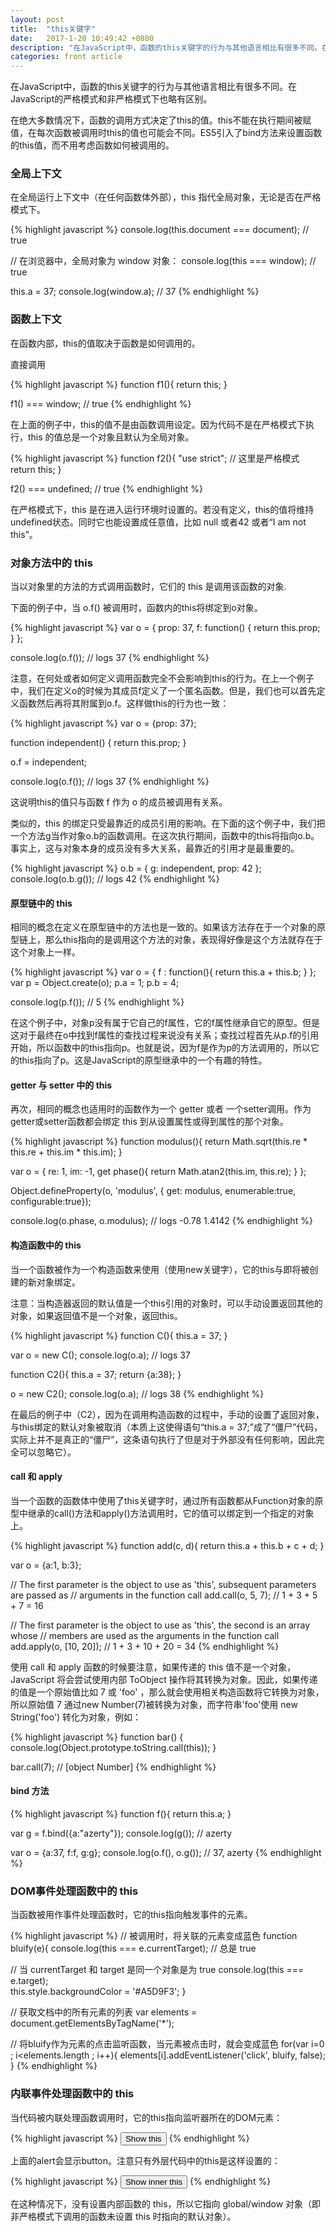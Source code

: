 ```yaml
---
layout: post
title:  "this关键字"
date:   2017-1-20 10:49:42 +0800
description: "在JavaScript中，函数的this关键字的行为与其他语言相比有很多不同。在JavaScript的严格模式和非严格模式下也略有区别"
categories: front article
---
```


在JavaScript中，函数的this关键字的行为与其他语言相比有很多不同。在JavaScript的严格模式和非严格模式下也略有区别。

在绝大多数情况下，函数的调用方式决定了this的值。this不能在执行期间被赋值，在每次函数被调用时this的值也可能会不同。ES5引入了bind方法来设置函数的this值，而不用考虑函数如何被调用的。

### 全局上下文

在全局运行上下文中（在任何函数体外部），this 指代全局对象，无论是否在严格模式下。

{% highlight javascript %}
console.log(this.document === document); // true

// 在浏览器中，全局对象为 window 对象：
console.log(this === window); // true

this.a = 37;
console.log(window.a); // 37
{% endhighlight %}

### 函数上下文

在函数内部，this的值取决于函数是如何调用的。

直接调用

{% highlight javascript %}
function f1(){
  return this;
}

f1() === window; // true
{% endhighlight %}

在上面的例子中，this的值不是由函数调用设定。因为代码不是在严格模式下执行，this 的值总是一个对象且默认为全局对象。

{% highlight javascript %}
function f2(){
  "use strict"; // 这里是严格模式
  return this;
}

f2() === undefined; // true
{% endhighlight %}

在严格模式下，this 是在进入运行环境时设置的。若没有定义，this的值将维持undefined状态。同时它也能设置成任意值，比如 null 或者42 或者“I am not this”。

### 对象方法中的 this

当以对象里的方法的方式调用函数时，它们的 this 是调用该函数的对象.

下面的例子中，当 o.f() 被调用时，函数内的this将绑定到o对象。

{% highlight javascript %}
var o = {
  prop: 37,
  f: function() {
    return this.prop;
  }
};

console.log(o.f()); // logs 37
{% endhighlight %}

注意，在何处或者如何定义调用函数完全不会影响到this的行为。在上一个例子中，我们在定义o的时候为其成员f定义了一个匿名函数。但是，我们也可以首先定义函数然后再将其附属到o.f。这样做this的行为也一致：

{% highlight javascript %}
var o = {prop: 37};

function independent() {
  return this.prop;
}

o.f = independent;

console.log(o.f()); // logs 37
{% endhighlight %}

这说明this的值只与函数 f 作为 o 的成员被调用有关系。

类似的，this 的绑定只受最靠近的成员引用的影响。在下面的这个例子中，我们把一个方法g当作对象o.b的函数调用。在这次执行期间，函数中的this将指向o.b。事实上，这与对象本身的成员没有多大关系，最靠近的引用才是最重要的。

{% highlight javascript %}
o.b = {
  g: independent,
  prop: 42
};
console.log(o.b.g()); // logs 42
{% endhighlight %}

#### 原型链中的 this 

相同的概念在定义在原型链中的方法也是一致的。如果该方法存在于一个对象的原型链上，那么this指向的是调用这个方法的对象，表现得好像是这个方法就存在于这个对象上一样。

{% highlight javascript %}
var o = {
  f : function(){ 
    return this.a + this.b; 
  }
};
var p = Object.create(o);
p.a = 1;
p.b = 4;

console.log(p.f()); // 5
{% endhighlight %}

在这个例子中，对象p没有属于它自己的f属性，它的f属性继承自它的原型。但是这对于最终在o中找到f属性的查找过程来说没有关系；查找过程首先从p.f的引用开始，所以函数中的this指向p。也就是说，因为f是作为p的方法调用的，所以它的this指向了p。这是JavaScript的原型继承中的一个有趣的特性。

#### getter 与 setter 中的 this

再次，相同的概念也适用时的函数作为一个 getter 或者 一个setter调用。作为getter或setter函数都会绑定 this 到从设置属性或得到属性的那个对象。

{% highlight javascript %}
function modulus(){
  return Math.sqrt(this.re * this.re + this.im * this.im);
}

var o = {
  re: 1,
  im: -1,
  get phase(){
    return Math.atan2(this.im, this.re);
  }
};

Object.defineProperty(o, 'modulus', {
  get: modulus, enumerable:true, configurable:true});

console.log(o.phase, o.modulus); // logs -0.78 1.4142
{% endhighlight %}

#### 构造函数中的 this

当一个函数被作为一个构造函数来使用（使用new关键字），它的this与即将被创建的新对象绑定。

注意：当构造器返回的默认值是一个this引用的对象时，可以手动设置返回其他的对象，如果返回值不是一个对象，返回this。

{% highlight javascript %}
function C(){
  this.a = 37;
}

var o = new C();
console.log(o.a); // logs 37


function C2(){
  this.a = 37;
  return {a:38};
}

o = new C2();
console.log(o.a); // logs 38
{% endhighlight %}

在最后的例子中（C2），因为在调用构造函数的过程中，手动的设置了返回对象，与this绑定的默认对象被取消（本质上这使得语句“this.a = 37;”成了“僵尸”代码，实际上并不是真正的“僵尸”，这条语句执行了但是对于外部没有任何影响，因此完全可以忽略它）。

#### call 和 apply 

当一个函数的函数体中使用了this关键字时，通过所有函数都从Function对象的原型中继承的call()方法和apply()方法调用时，它的值可以绑定到一个指定的对象上。

{% highlight javascript %}
function add(c, d){
  return this.a + this.b + c + d;
}

var o = {a:1, b:3};

// The first parameter is the object to use as 'this', subsequent parameters are passed as 
// arguments in the function call
add.call(o, 5, 7); // 1 + 3 + 5 + 7 = 16

// The first parameter is the object to use as 'this', the second is an array whose
// members are used as the arguments in the function call
add.apply(o, [10, 20]); // 1 + 3 + 10 + 20 = 34
{% endhighlight %}

使用 call 和 apply 函数的时候要注意，如果传递的 this 值不是一个对象，JavaScript 将会尝试使用内部 ToObject 操作将其转换为对象。因此，如果传递的值是一个原始值比如 7 或 'foo' ，那么就会使用相关构造函数将它转换为对象，所以原始值 7 通过new Number(7)被转换为对象，而字符串'foo'使用 new String('foo') 转化为对象，例如：

{% highlight javascript %}
function bar() {
  console.log(Object.prototype.toString.call(this));
}

bar.call(7); // [object Number]
{% endhighlight %}

#### bind 方法

{% highlight javascript %}
function f(){
  return this.a;
}

var g = f.bind({a:"azerty"});
console.log(g()); // azerty

var o = {a:37, f:f, g:g};
console.log(o.f(), o.g()); // 37, azerty
{% endhighlight %}

### DOM事件处理函数中的 this

当函数被用作事件处理函数时，它的this指向触发事件的元素。

{% highlight javascript %}
// 被调用时，将关联的元素变成蓝色
function bluify(e){
  console.log(this === e.currentTarget); // 总是 true

  // 当 currentTarget 和 target 是同一个对象是为 true
  console.log(this === e.target);        
  this.style.backgroundColor = '#A5D9F3';
}

// 获取文档中的所有元素的列表
var elements = document.getElementsByTagName('*');

// 将bluify作为元素的点击监听函数，当元素被点击时，就会变成蓝色
for(var i=0 ; i<elements.length ; i++){
  elements[i].addEventListener('click', bluify, false);
}
{% endhighlight %}

### 内联事件处理函数中的 this

当代码被内联处理函数调用时，它的this指向监听器所在的DOM元素：

{% highlight javascript %}
<button onclick="alert(this.tagName.toLowerCase());">
  Show this
</button>
{% endhighlight %}

上面的alert会显示button。注意只有外层代码中的this是这样设置的：

{% highlight javascript %}
<button onclick="alert((function(){return this})());">
  Show inner this
</button>
{% endhighlight %}

在这种情况下，没有设置内部函数的 this，所以它指向 global/window 对象（即非严格模式下调用的函数未设置 this 时指向的默认对象）。
